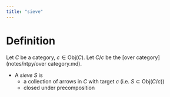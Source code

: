```yaml
---
title: "sieve"
---
```


# Definition
Let $C$ be a category, $c\in\text{Obj}(C)$. Let $C/c$ be the [over category](notes/ntpy/over category.md).
- A *sieve* $S$ is 
	- a collection of arrows in $C$ with target $c$ (i.e. $S\subset\text{Obj}(C/c)$)
	- closed under precomposition